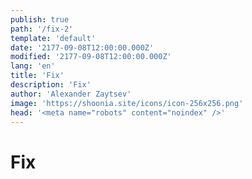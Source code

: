 ```yaml
---
publish: true
path: '/fix-2'
template: 'default'
date: '2177-09-08T12:00:00.000Z'
modified: '2177-09-08T12:00:00.000Z'
lang: 'en'
title: 'Fix'
description: 'Fix'
author: 'Alexander Zaytsev'
image: 'https://shoonia.site/icons/icon-256x256.png'
head: '<meta name="robots" content="noindex" />'
---
```


# Fix
